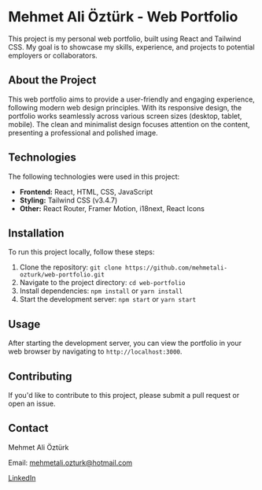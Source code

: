 # Mehmet Ali Öztürk - Web Portfolio

This project is my personal web portfolio, built using React and Tailwind CSS. My goal is to showcase my skills, experience, and projects to potential employers or collaborators.


## About the Project

This web portfolio aims to provide a user-friendly and engaging experience, following modern web design principles. With its responsive design, the portfolio works seamlessly across various screen sizes (desktop, tablet, mobile). The clean and minimalist design focuses attention on the content, presenting a professional and polished image.

## Technologies

The following technologies were used in this project:

- **Frontend:** React, HTML, CSS, JavaScript
- **Styling:** Tailwind CSS (v3.4.7)
- **Other:** React Router, Framer Motion, i18next, React Icons

## Installation

To run this project locally, follow these steps:

1. Clone the repository: `git clone https://github.com/mehmetali-ozturk/web-portfolio.git`
2. Navigate to the project directory: `cd web-portfolio`
3. Install dependencies: `npm install` or `yarn install`
4. Start the development server: `npm start` or `yarn start`

## Usage

After starting the development server, you can view the portfolio in your web browser by navigating to `http://localhost:3000`.

## Contributing

If you'd like to contribute to this project, please submit a pull request or open an issue.

## Contact

Mehmet Ali Öztürk

Email: mehmetali.ozturk@hotmail.com

[LinkedIn](https://www.linkedin.com/in/mehmet-ali-ozturk-)

